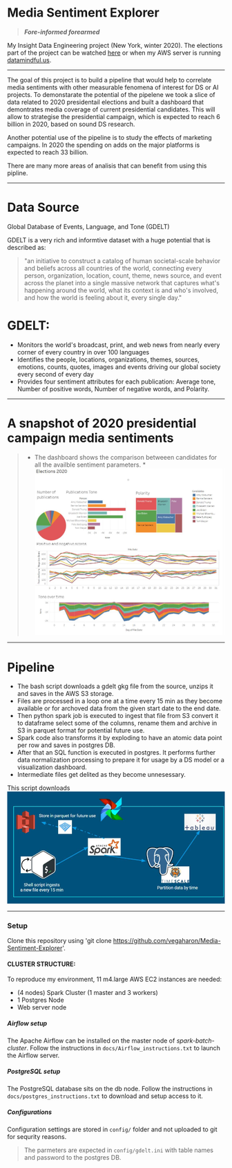 # Media Sentiment Explorer
 > ***Fore-informed  forearmed***
 
 My Insight Data Engineering project (New York, winter 2020). 
 The elections part of the project can be watched [here](https://public.tableau.com/profile/aharonian#!/vizhome/MediaSentimentsFor2020electioncandidates/Elections2020?publish=yes) or when my AWS server is running [datamindful.us](http://www.datamindful.us/).
 
 ***
 The goal of this project is to build a pipeline that would help to correlate media sentiments 
 with other measurable fenomena of interest for DS or AI projects.
 To demonstarate the potential of the pipelene we took a slice of data related to 2020 presidentail elections and 
 built a dashboard that demontrates media coverage of current presidential candidates. 
 This will allow to strategise the presidential campaign, which is expected to reach 6 billion in 2020, based on sound DS research. 
 
 Another potential use of the pipeline is to study the effects of marketing campaigns. In 2020 the spending on adds on the major platforms is expected to reach 33 billion. 
 
 There are many more areas of analisis that can benefit from using this pipline. 
 
 ***
 # Data Source
Global Database of Events, Language, and Tone (GDELT)

GDELT is a very rich and informtive dataset with a huge potential that is described as: 
> "an initiative to construct a catalog of human societal-scale behavior and beliefs across all countries of the world, connecting every person, organization, location, count, theme, news source, and event across the planet into a single massive network that captures what's happening around the world, what its context is and who's involved, and how the world is feeling about it, every single day."

# GDELT:
  - Monitors the world's broadcast, print, and web news from nearly every corner of every country in over 100 languages
  - Identifies the people, locations, organizations, themes, sources, emotions, counts, quotes, images and events driving our global society every second of every day
  - Provides four sentiment attributes for each publication: Average tone, Number of positive words,  Number of negative words, and Polarity.  
 ***
 # A snapshot of 2020 presidential campaign media sentiments
 

> * The dashboard shows the comparison betweeen candidates for all the availble sentiment parameters. *
 ![elections](https://github.com/vegaharon/Media-Sentiment-Explorer/blob/dev/docs/EelctionsSnapshot.JPG)
 
 ***
 
# Pipeline

- The bash script downloads a gdelt gkg file from the source, unzips it and saves in the AWS S3 storage. 
- Files are processed in a loop one at a time every 15 min as they become available or for archoved data 
from the given start date to the end date.
- Then python spark job is executed to ingest that file from S3 convert it to dataframe
select some of the columns, rename them and archive in S3 in parquet format for potential future use. 
- Spark code also transforms it by exploding to have an atomic data point per row and saves in postgres DB. 
- After that an SQL function is executed in postgres. It performs further data normalization processing to prepare it for 
usage by a DS model or a visualization dashboard. 
- Intermediate files get delited as they become unnesessary. 

This script downloads 
 ![pipiline](https://github.com/vegaharon/Media-Sentiment-Explorer/blob/dev/docs/Pipeline.JPG)

***
### Setup

Clone this repository using
'git clone https://github.com/vegaharon/Media-Sentiment-Explorer'.

#### CLUSTER STRUCTURE:

To reproduce my environment, 11 m4.large AWS EC2 instances are needed:

- (4 nodes) Spark Cluster (1 master and 3 workers)
- 1 Postgres Node
- Web server node

##### Airflow setup

The Apache Airflow can be installed on the master node of *spark-batch-cluster*. Follow the instructions in `docs/Airflow_instructions.txt` to launch the Airflow server.


##### PostgreSQL setup
The PostgreSQL database sits on the db node.
Follow the instructions in `docs/postgres_instructions.txt` to download and setup access to it.

##### Configurations
Configuration settings are stored in `config/` folder and not uploaded to git for sequrity reasons.
>  The parmeters are expected in `config/gdelt.ini` with table names and password to the postgres DB.
